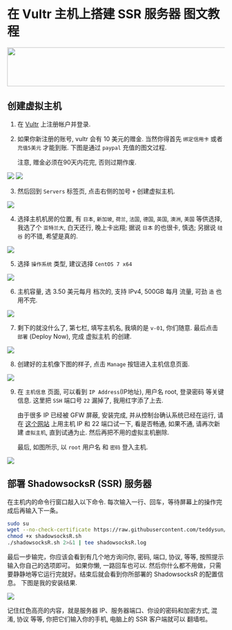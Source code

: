 # 在 Vultr 主机上搭建 SSR 服务器 图文教程

<a href="https://www.vultr.com/?ref=7492090"><img src="https://www.vultr.com/media/banner_1.png" width="728" height="90"></a>

## 创建虚拟主机

1. 在 [Vultr](https://www.vultr.com/?ref=7492090) 上注册帐户并登录.

2. 如果你新注册的账号, vultr 会有 10 美元的赠金. 当然你得首先 `绑定信用卡` 或者 `充值5美元` 才能到账. 下图是通过 `paypal` 充值的图文过程.

   注意, 赠金必须在90天内花完, 否则过期作废.

<img src="vultr/billing.png" />

<img src="vultr/paypal.png" />

3. 然后回到 `Servers` 标签页, 点击右侧的加号 `+` 创建虚拟主机.

<img src="vultr/server.png" />

4. 选择主机机房的位置, 有 `日本`, `新加坡`, `荷兰`, `法国`, `德国`, `英国`, `澳洲`, `美国` 等供选择, 
   我选了个 `亚特兰大`, 白天还行, 晚上卡出翔; 据说 `日本` 的也很卡, 慎选; 另据说 `硅谷` 的不错, 希望是真的.

<img src="vultr/location.png" />

5. 选择 `操作系统` 类型, 建议选择 `CentOS 7 x64`

<img src="vultr/type.png" />

6. 主机容量, 选 3.50 美元每月 档次的, 支持 IPv4, 500GB 每月 流量, 可劲 `造` 也用不完.

<img src="vultr/size.png" />

7. 剩下的就没什么了, 第七栏, 填写主机名, 我填的是 `v-01`, 你们随意. 
   最后点击 `部署` (Deploy Now), 完成 虚拟主机 的创建.

<img src="vultr/deploy.png" />

8. 创建好的主机像下图的样子, 点击 `Manage` 按钮进入主机信息页面.

<img src="vultr/created.png" />

9. 在 `主机信息` 页面, 可以看到 `IP Address`(IP地址), 用户名 root, 登录密码 等关键信息. 
   这里把 `SSH` 端口号 `22` 漏掉了, 我用红字添了上去. 

   由于很多 IP 已经被 GFW 屏蔽, 安装完成, 并从控制台确认系统已经在运行, 请在 [这个网站](http://tool.chinaz.com/port/) 上用主机 IP 和 22 端口试一下, 看是否畅通, 如果不通, 请再次新建 `虚拟主机`, 直到试通为止. 然后再把不用的虚拟主机删除. 

   最后, 如图所示, 以 `root` 用户名 和 `密码` 登入主机. 

<img src="vultr/host.png" />

## 部署 ShadowsocksR (SSR) 服务器

在主机内的命令行窗口敲入以下命令.
每次输入一行、回车，等待屏幕上的操作完成后再输入下一条。

```bash
sudo su
wget --no-check-certificate https://raw.githubusercontent.com/teddysun/shadowsocks_install/master/shadowsocksR.sh
chmod +x shadowsocksR.sh
./shadowsocksR.sh 2>&1 | tee shadowsocksR.log
```

最后一步输完，你应该会看到有几个地方询问你, 密码, 端口, 协议, 等等, 按照提示输入你自己的选项即可。
如果你懒, 一路回车也可以. 
然后你什么都不用做，只需要静静地等它运行完就好。结束后就会看到你所部署的 ShadowsocksR 的配置信息。
下图是我的安装结果.

<img src="vultr/host.png" />

记住红色高亮的内容，就是服务器 IP、服务器端口、你设的密码和加密方式, 混淆, 协议 等等, 
你把它们输入你的手机, 电脑上的 SSR 客户端就可以 翻墙啦。
